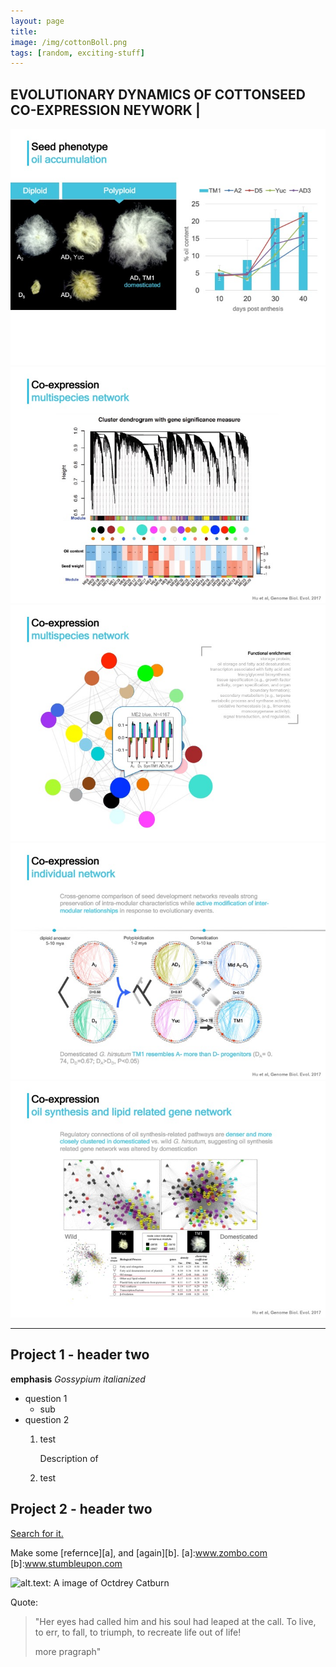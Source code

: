```yaml
---
layout: page
title: 
image: /img/cottonBoll.png
tags: [random, exciting-stuff]
---
```


## EVOLUTIONARY DYNAMICS OF COTTONSEED CO-EXPRESSION NEYWORK |

![](/research/seedNet.phenotype.jpg)
![](/research/seedNet.multi1.jpg)
![](/research/seedNet.multi2.jpg)
![](/research/seedNet.indiv.jpg)
![](/research/seedNet.oilNet.jpg)

----




## Project 1 - header two
**emphasis**
_Gossypium italianized_
* question 1
  * sub
* question 2
  1. test
    
      Description of 
  2. test


## Project 2 - header two
[Search for it.](www.google.com)

Make some [refernce][a], and [again][b].
[a]:www.zombo.com
[b]:www.stumbleupon.com

![alt.text: A image of Octdrey Catburn](http://octodex.github.com/images/octdrey-catburn.jpg)

Quote:

>"Her eyes had called him and his soul had leaped at the call. To live, to err, to fall, to triumph, to recreate life out of life!
>
>more pragraph"
